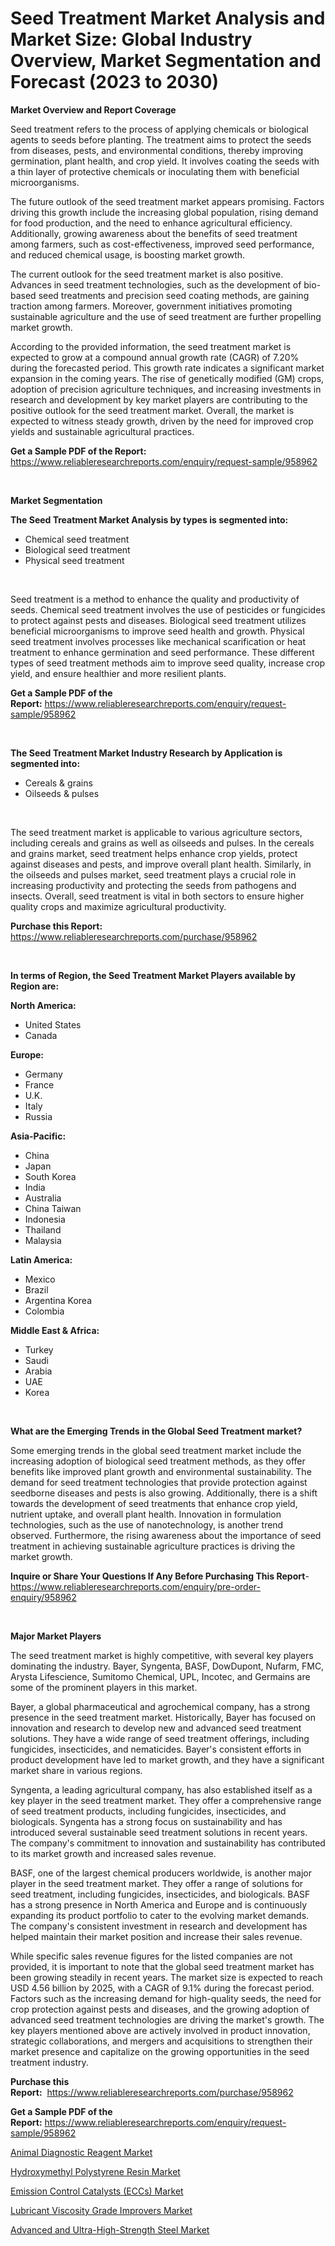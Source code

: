 <p><h1>Seed Treatment Market Analysis and Market Size: Global Industry Overview, Market Segmentation and Forecast (2023 to 2030)</h1></p><p><strong>Market Overview and Report Coverage</strong></p>
<p><p>Seed treatment refers to the process of applying chemicals or biological agents to seeds before planting. The treatment aims to protect the seeds from diseases, pests, and environmental conditions, thereby improving germination, plant health, and crop yield. It involves coating the seeds with a thin layer of protective chemicals or inoculating them with beneficial microorganisms.</p><p>The future outlook of the seed treatment market appears promising. Factors driving this growth include the increasing global population, rising demand for food production, and the need to enhance agricultural efficiency. Additionally, growing awareness about the benefits of seed treatment among farmers, such as cost-effectiveness, improved seed performance, and reduced chemical usage, is boosting market growth.</p><p>The current outlook for the seed treatment market is also positive. Advances in seed treatment technologies, such as the development of bio-based seed treatments and precision seed coating methods, are gaining traction among farmers. Moreover, government initiatives promoting sustainable agriculture and the use of seed treatment are further propelling market growth.</p><p>According to the provided information, the seed treatment market is expected to grow at a compound annual growth rate (CAGR) of 7.20% during the forecasted period. This growth rate indicates a significant market expansion in the coming years. The rise of genetically modified (GM) crops, adoption of precision agriculture techniques, and increasing investments in research and development by key market players are contributing to the positive outlook for the seed treatment market. Overall, the market is expected to witness steady growth, driven by the need for improved crop yields and sustainable agricultural practices.</p></p>
<p><strong>Get a Sample PDF of the Report:</strong> <a href="https://www.reliableresearchreports.com/enquiry/request-sample/958962">https://www.reliableresearchreports.com/enquiry/request-sample/958962</a></p>
<p>&nbsp;</p>
<p><strong>Market Segmentation</strong></p>
<p><strong>The Seed Treatment Market Analysis by types is segmented into:</strong></p>
<p><ul><li>Chemical seed treatment</li><li>Biological seed treatment</li><li>Physical seed treatment</li></ul></p>
<p>&nbsp;</p>
<p><p>Seed treatment is a method to enhance the quality and productivity of seeds. Chemical seed treatment involves the use of pesticides or fungicides to protect against pests and diseases. Biological seed treatment utilizes beneficial microorganisms to improve seed health and growth. Physical seed treatment involves processes like mechanical scarification or heat treatment to enhance germination and seed performance. These different types of seed treatment methods aim to improve seed quality, increase crop yield, and ensure healthier and more resilient plants.</p></p>
<p><strong>Get a Sample PDF of the Report:</strong>&nbsp;<a href="https://www.reliableresearchreports.com/enquiry/request-sample/958962">https://www.reliableresearchreports.com/enquiry/request-sample/958962</a></p>
<p>&nbsp;</p>
<p><strong>The Seed Treatment Market Industry Research by Application is segmented into:</strong></p>
<p><ul><li>Cereals & grains</li><li>Oilseeds & pulses</li></ul></p>
<p>&nbsp;</p>
<p><p>The seed treatment market is applicable to various agriculture sectors, including cereals and grains as well as oilseeds and pulses. In the cereals and grains market, seed treatment helps enhance crop yields, protect against diseases and pests, and improve overall plant health. Similarly, in the oilseeds and pulses market, seed treatment plays a crucial role in increasing productivity and protecting the seeds from pathogens and insects. Overall, seed treatment is vital in both sectors to ensure higher quality crops and maximize agricultural productivity.</p></p>
<p><strong>Purchase this Report:</strong>&nbsp; <a href="https://www.reliableresearchreports.com/purchase/958962">https://www.reliableresearchreports.com/purchase/958962</a></p>
<p>&nbsp;</p>
<p><strong>In terms of Region, the Seed Treatment Market Players available by Region are:</strong></p>
<p>
    <p> <strong> North America: </strong>
        <ul>
            <li>United States</li>
            <li>Canada</li>
        </ul>
        </p> 
    <p> <strong> Europe: </strong>
        <ul>
            <li>Germany</li>
            <li>France</li>
            <li>U.K.</li>
            <li>Italy</li>
            <li>Russia</li>
        </ul>
        </p> 
    <p> <strong> Asia-Pacific: </strong>
        <ul>
            <li>China</li>
            <li>Japan</li>
            <li>South Korea</li>
            <li>India</li>
            <li>Australia</li>
            <li>China Taiwan</li>
            <li>Indonesia</li>
            <li>Thailand</li>
            <li>Malaysia</li>
        </ul>
        </p> 
    <p> <strong> Latin America: </strong>
        <ul>
            <li>Mexico</li>
            <li>Brazil</li>
            <li>Argentina Korea</li>
            <li>Colombia</li>
        </ul>
        </p> 
    <p> <strong> Middle East & Africa: </strong>
        <ul>
            <li>Turkey</li>
            <li>Saudi</li>
            <li>Arabia</li>
            <li>UAE</li>
            <li>Korea</li>
        </ul>
    </p>
    </p>
<p>&nbsp;</p>
<p><strong>What are the Emerging Trends in the Global Seed Treatment market?</strong></p>
<p><p>Some emerging trends in the global seed treatment market include the increasing adoption of biological seed treatment methods, as they offer benefits like improved plant growth and environmental sustainability. The demand for seed treatment technologies that provide protection against seedborne diseases and pests is also growing. Additionally, there is a shift towards the development of seed treatments that enhance crop yield, nutrient uptake, and overall plant health. Innovation in formulation technologies, such as the use of nanotechnology, is another trend observed. Furthermore, the rising awareness about the importance of seed treatment in achieving sustainable agriculture practices is driving the market growth.</p></p>
<p><strong>Inquire or Share Your Questions If Any Before Purchasing This Report</strong>- <a href="https://www.reliableresearchreports.com/enquiry/pre-order-enquiry/958962">https://www.reliableresearchreports.com/enquiry/pre-order-enquiry/958962</a></p>
<p>&nbsp;</p>
<p><strong>Major Market Players</strong></p>
<p><p>The seed treatment market is highly competitive, with several key players dominating the industry. Bayer, Syngenta, BASF, DowDupont, Nufarm, FMC, Arysta Lifescience, Sumitomo Chemical, UPL, Incotec, and Germains are some of the prominent players in this market.</p><p>Bayer, a global pharmaceutical and agrochemical company, has a strong presence in the seed treatment market. Historically, Bayer has focused on innovation and research to develop new and advanced seed treatment solutions. They have a wide range of seed treatment offerings, including fungicides, insecticides, and nematicides. Bayer's consistent efforts in product development have led to market growth, and they have a significant market share in various regions.</p><p>Syngenta, a leading agricultural company, has also established itself as a key player in the seed treatment market. They offer a comprehensive range of seed treatment products, including fungicides, insecticides, and biologicals. Syngenta has a strong focus on sustainability and has introduced several sustainable seed treatment solutions in recent years. The company's commitment to innovation and sustainability has contributed to its market growth and increased sales revenue.</p><p>BASF, one of the largest chemical producers worldwide, is another major player in the seed treatment market. They offer a range of solutions for seed treatment, including fungicides, insecticides, and biologicals. BASF has a strong presence in North America and Europe and is continuously expanding its product portfolio to cater to the evolving market demands. The company's consistent investment in research and development has helped maintain their market position and increase their sales revenue.</p><p>While specific sales revenue figures for the listed companies are not provided, it is important to note that the global seed treatment market has been growing steadily in recent years. The market size is expected to reach USD 4.56 billion by 2025, with a CAGR of 9.1% during the forecast period. Factors such as the increasing demand for high-quality seeds, the need for crop protection against pests and diseases, and the growing adoption of advanced seed treatment technologies are driving the market's growth. The key players mentioned above are actively involved in product innovation, strategic collaborations, and mergers and acquisitions to strengthen their market presence and capitalize on the growing opportunities in the seed treatment industry.</p></p>
<p><strong>Purchase this Report:</strong>&nbsp;&nbsp;<a href="https://www.reliableresearchreports.com/purchase/958962">https://www.reliableresearchreports.com/purchase/958962</a></p>
<p></p>
<p><strong>Get a Sample PDF of the Report:</strong>&nbsp;<a href="https://www.reliableresearchreports.com/enquiry/request-sample/958962">https://www.reliableresearchreports.com/enquiry/request-sample/958962</a></p>
<p><p><a href="https://github.com/RoccoManning/Market-Research-Report-List-2/blob/main/animal-diagnostic-reagent-market.md">Animal Diagnostic Reagent Market</a></p><p><a href="https://medium.com/@fosterfahey1016/hydroxymethyl-polystyrene-resin-market-share-evolution-and-market-growth-trends-2023-2030-21b704d4e9c9">Hydroxymethyl Polystyrene Resin Market</a></p><p><a href="https://medium.com/@reyeshowell655/decoding-emission-control-catalysts-eccs-market-metrics-market-share-trends-and-growth-8f2954aeebd0">Emission Control Catalysts (ECCs) Market</a></p><p><a href="https://medium.com/@jonatanjast6362/lubricant-viscosity-grade-improvers-market-trends-forecast-and-competitive-analysis-to-2030-f0ab8984d0c1">Lubricant Viscosity Grade Improvers Market</a></p><p><a href="https://medium.com/@jarredmertz2772/advanced-and-ultra-high-strength-steel-market-insights-into-market-cagr-market-trends-and-growth-464bb8982171">Advanced and Ultra-High-Strength Steel Market</a></p></p>